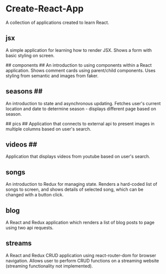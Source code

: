# Create-React-App #

A collection of applications created to learn React.

## jsx ##
A simple application for learning how to render JSX. Shows a form with basic styling on screen.

## components ##
An introduction to using components within a React application. Shows comment cards using parent/child components. Uses styling from semantic and images from faker.

## seasons ##
An introduction to state and asynchronous updating. Fetches user's current location and date to determine season - displays different page based on season.

## pics ##
Application that connects to external api to present images in multiple columns based on user's search.

## videos ##
Application that displays videos from youtube based on user's search.

## songs ##
An introduction to Redux for managing state. Renders a hard-coded list of songs to screen, and shows details of selected song, which can be changed with a button click.

## blog ##
A React and Redux application which renders a list of blog posts to page using two api requests.

## streams ##
A React and Redux CRUD application using react-router-dom for browser navigation. Allows user to perform CRUD functions on a streaming website (streaming functionality not implemented).
